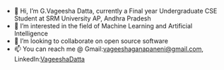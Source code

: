 - 👋 Hi, I’m G.Vageesha Datta, currently a Final year Undergraduate CSE Student at SRM University AP, Andhra Pradesh
- 👀 I’m interested in the field of Machine Learning and Artificial Intelligence
- 💞️ I’m looking to collaborate on open source software 
- 📫 You can reach me @ Gmail:vageeshaganapaneni@gmail.com, LinkedIn:[VageeshaDatta](https://www.linkedin.com/in/vageesha-datta-ganapaneni-094ab7184?lipi=urn%3Ali%3Apage%3Ad_flagship3_profile_view_base_contact_details%3BaxFcCxH9Rm%2Bd886%2BuFGwqQ%3D%3D)

<!---
VageeshaDatta/VageeshaDatta is a ✨ special ✨ repository because its `README.md` (this file) appears on your GitHub profile.
You can click the Preview link to take a look at your changes.
--->
